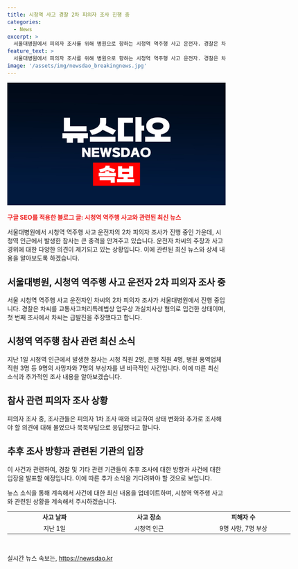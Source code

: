 ```yaml
---
title: 시청역 사고 경찰 2차 피의자 조사 진행 중
categories:
  - News
excerpt: >
  서울대병원에서 피의자 조사를 위해 병원으로 향하는 시청역 역주행 사고 운전자. 경찰은 차모씨를 교통사고처리특례법상 업무상 과실치사상 혐의로 입건했다. 이에 대한 두 번째 피의자 조사가 진행 중이며, 차씨는 사고 당시 브레이크를 밟았으나 딱딱했고, 초행길로 오진했다고 주장했다. 이번 사고로 9명이 사망하고 7명이 다쳤다. (150자)
feature_text: >
  서울대병원에서 피의자 조사를 위해 병원으로 향하는 시청역 역주행 사고 운전자. 경찰은 차모씨를 교통사고처리특례법상 업무상 과실치사상 혐의로 입건했다. 이에 대한 두 번째 피의자 조사가 진행 중이며, 차씨는 사고 당시 브레이크를 밟았으나 딱딱했고, 초행길로 오진했다고 주장했다. 이번 사고로 9명이 사망하고 7명이 다쳤다. (150자)
image: '/assets/img/newsdao_breakingnews.jpg'
---
```


<p><img src="/assets/img/newsdao_breakingnews.jpg" alt="pcversion 속보" /></p>

<p><b><span style="color: #ee2323;">구글 SEO를 적용한 블로그 글: 시청역 역주행 사고와 관련된 최신 뉴스</span></b></p>

<p>서울대병원에서 시청역 역주행 사고 운전자의 2차 피의자 조사가 진행 중인 가운데, 시청역 인근에서 발생한 참사는 큰 충격을 안겨주고 있습니다. 운전자 차씨의 주장과 사고 경위에 대한 다양한 의견이 제기되고 있는 상황입니다. 이에 관련된 최신 뉴스와 상세 내용을 알아보도록 하겠습니다.</p>

<p data-ke-size="size16"></p>

<h2 data-ke-size="size26">서울대병원, 시청역 역주행 사고 운전자 2차 피의자 조사 중</h2>

<p>서울 시청역 역주행 사고 운전자인 차씨의 2차 피의자 조사가 서울대병원에서 진행 중입니다. 경찰은 차씨를 교통사고처리특례법상 업무상 과실치사상 혐의로 입건한 상태이며, 첫 번째 조사에서 차씨는 급발진을 주장했다고 합니다.</p>

<p data-ke-size="size16"></p>

<h2 data-ke-size="size26">시청역 역주행 참사 관련 최신 소식</h2>

<p>지난 1일 시청역 인근에서 발생한 참사는 시청 직원 2명, 은행 직원 4명, 병원 용역업체 직원 3명 등 9명의 사망자와 7명의 부상자를 낸 비극적인 사건입니다. 이에 따른 최신 소식과 추가적인 조사 내용을 알아보겠습니다.</p>

<p data-ke-size="size16"></p>

<h2 data-ke-size="size26">참사 관련 피의자 조사 상황</h2>

<p>피의자 조사 중, 조사관들은 피의자 1차 조사 때와 비교하여 상태 변화와 추가로 조사해야 할 의견에 대해 물었으나 묵묵부답으로 응답했다고 합니다.</p>

<p data-ke-size="size16"></p>

<h2 data-ke-size="size26">추후 조사 방향과 관련된 기관의 입장</h2>

<p>이 사건과 관련하여, 경찰 및 기타 관련 기관들이 추후 조사에 대한 방향과 사건에 대한 입장을 발표할 예정입니다. 이에 따른 추가 소식을 기다려봐야 할 것으로 보입니다.</p>

<p data-ke-size="size16"></p>

<p>뉴스 소식을 통해 계속해서 사건에 대한 최신 내용을 업데이트하며, 시청역 역주행 사고와 관련된 상황을 계속해서 주시하겠습니다.</p>

<table style="width: 692px; height: 83px;">
<tbody>
<tr>
<td style="width: 204px; text-align: center; height: 17px;"><b>사고 날짜</b></td>
<td style="width: 204px; text-align: center; height: 17px;"><b>사고 장소</b></td>
<td style="width: 204px; text-align: center; height: 17px;"><b>피해자 수</b></td>
</tr>
<tr>
<td style="width: 204px; text-align: center; height: 17px;">지난 1일</td>
<td style="width: 204px; text-align: center; height: 17px;">시청역 인근</td>
<td style="width: 204px; text-align: center; height: 17px;">9명 사망, 7명 부상</td>
</tr>
</tbody>
</table>
실시간 뉴스 속보는, <a href="https://newsdao.kr" rel="dofollow">https://newsdao.kr</a>


